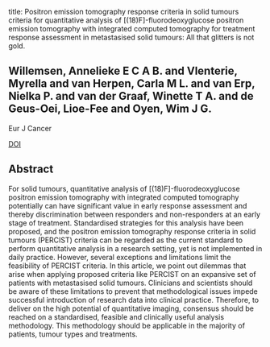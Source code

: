 title: Positron emission tomography response criteria in solid tumours criteria for quantitative analysis of [(18)F]-fluorodeoxyglucose positron emission tomography with integrated computed tomography for treatment response assessment in metastasised solid tumours: All that glitters is not gold.

## Willemsen, Annelieke E C A B. and Vlenterie, Myrella and van Herpen, Carla M L. and van Erp, Nielka P. and van der Graaf, Winette T A. and de Geus-Oei, Lioe-Fee and Oyen, Wim J G.
Eur J Cancer

<a href="https://doi.org/10.1016/j.ejca.2015.12.017">DOI</a>

## Abstract
For solid tumours, quantitative analysis of [(18)F]-fluorodeoxyglucose positron emission tomography with integrated computed tomography potentially can have significant value in early response assessment and thereby discrimination between responders and non-responders at an early stage of treatment. Standardised strategies for this analysis have been proposed, and the positron emission tomography response criteria in solid tumours (PERCIST) criteria can be regarded as the current standard to perform quantitative analysis in a research setting, yet is not implemented in daily practice. However, several exceptions and limitations limit the feasibility of PERCIST criteria. In this article, we point out dilemmas that arise when applying proposed criteria like PERCIST on an expansive set of patients with metastasised solid tumours. Clinicians and scientists should be aware of these limitations to prevent that methodological issues impede successful introduction of research data into clinical practice. Therefore, to deliver on the high potential of quantitative imaging, consensus should be reached on a standardised, feasible and clinically useful analysis methodology. This methodology should be applicable in the majority of patients, tumour types and treatments.

